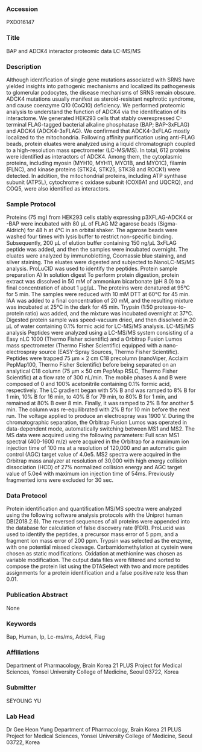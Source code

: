 ### Accession
PXD016147

### Title
BAP and ADCK4 interactor proteomic data LC-MS/MS

### Description
Although identification of single gene mutations associated with SRNS have yielded insights into pathogenic mechanisms and localized its pathogenesis to glomerular podocytes, the disease mechanisms of SRNS remain obscure. ADCK4 mutations usually manifest as steroid-resistant nephrotic syndrome, and cause coenzyme Q10 (CoQ10) deficiency. We performed proteomic analysis to understand the function of ADCK4 via the identification of its interactome. We generated HEK293 cells that stably overexpressed C-terminal FLAG-tagged bacterial alkaline phosphatase (BAP; BAP-3xFLAG) and ADCK4 (ADCK4-3xFLAG). We confirmed that ADCK4-3xFLAG mostly localized to the mitochondria. Following affinity purification using anti-FLAG beads, protein eluates were analyzed using a liquid chromatograph coupled to a high-resolution mass spectrometer (LC-MS/MS). In total, 612 proteins were identified as interactors of ADCK4. Among them, the cytoplasmic proteins, including myosin (MYH10, MYH11, MYO1B, and MYO1C), filamin (FLNC), and kinase proteins (STK24, STK25, STK38 and ROCK1) were detected. In addition, the mitochondrial proteins, including ATP synthase subunit (ATP5L), cytochrome c oxidase subunit (COX6A1 and UQCRQ), and COQ5, were also identified as interactors.

### Sample Protocol
Proteins (75 mg) from HEK293 cells stably expressing p3XFLAG-ADCK4 or -BAP were incubated with 80 µL of FLAG M2 agarose beads (Sigma-Aldrich) for 48 h at 4°C in an orbital shaker. The agarose beads were washed four times with lysis buffer to restrict non-specific binding. Subsequently, 200 µL of elution buffer containing 150 ng/µL 3xFLAG peptide was added, and then the samples were incubated overnight. The eluates were analyzed by immunoblotting, Coomassie blue staining, and silver staining. The eluates were digested and subjected to NanoLC-MS/MS analysis. ProLuCID was used to identify the peptides.  Protein sample preparation   A) In solution digest To perform protein digestion, protein extract was dissolved in 50 mM of ammonium bicarbonate (pH 8.0) to a final concentration of about 1 μg/μL. The proteins were denatured at 95°C for 5 min. The samples were reduced with 10 mM DTT at 60°C for 45 min. IAA was added to a final concentration of 20 mM, and the resulting mixture was incubated at 25°C in the dark for 45 min. Trypsin (1:50 protease-to-protein ratio) was added, and the mixture was incubated overnight at 37°C. Digested protein sample was speed-vacuum dried, and then dissolved in 20 μL of water containing 0.1% formic acid for LC-MS/MS analysis.  LC-MS/MS analysis Peptides were analyzed using a LC-MS/MS system consisting of a Easy nLC 1000 (Thermo Fisher scientific) and a Orbitrap Fusion Lumos mass spectrometer (Thermo Fisher Scientific) equipped with a nano-electrospray source (EASY-Spray Sources, Thermo Fisher Scientific). Peptides were trapped 75 μm × 2 cm C18 precolumn (nanoViper, Acclaim PepMap100, Thermo Fisher Scientific) before being separated on an analytical C18 column (75 μm × 50 cm PepMap RSLC, Thermo Fisher Scientific) at a flow rate of 300 nL/min. The mobile phases A and B were composed of 0 and 100% acetonitrile containing 0.1% formic acid, respectively. The LC gradient began with 5% B and was ramped to 8% B for 1 min, 10% B for 16 min, to 40% B for 79 min, to 80% B for 1 min, and remained at 80% B over 8 min. Finally, it was ramped to 2% B for another 5 min. The column was re-equilibrated with 2% B for 10 min before the next run. The voltage applied to produce an electrospray was 1900 V. During the chromatographic separation, the Orbitrap Fusion Lumos was operated in data-dependent mode, automatically switching between MS1 and MS2. The MS data were acquired using the following parameters:  Full scan MS1 spectral (400-1600 m/z) were acquired in the Orbitrap for a maximum ion injection time of 100 ms at a resolution of 120,000 and an automatic gain control (AGC) target value of 4.0e5. MS2 spectra were acquired in the Orbitrap mass analyzer at resolution of 30,000 with high energy collision dissociation (HCD) of 27% normalized collision energy and AGC target value of 5.0e4 with maximum ion injection time of 54ms. Previously fragmented ions were excluded for 30 sec.

### Data Protocol
Protein identification and quantification MS/MS spectra were analyzed using the following software analysis protocols with the Uniprot human DB(2018.2.6). The reversed sequences of all proteins were appended into the database for calculation of false discovery rate (FDR). ProLucid was used to identify the peptides, a precursor mass error of 5 ppm, and a fragment ion mass error of 200 ppm. Trypsin was selected as the enzyme, with one potential missed cleavage. Carbamidomethylation at cystein were chosen as static modifications. Oxidation at methionine was chosen as variable modification. The output data files were filtered and sorted to compose the protein list using the DTASelect with two and more peptides assignments for a protein identification and a false positive rate less than 0.01.

### Publication Abstract
None

### Keywords
Bap, Human, Ip, Lc-ms/ms, Adck4, Flag

### Affiliations
Department of Pharmacology, Brain Korea 21 PLUS Project for Medical Sciences, Yonsei University College of Medicine, Seoul 03722, Korea

### Submitter
SEYOUNG YU

### Lab Head
Dr Gee Heon Yung
Department of Pharmacology, Brain Korea 21 PLUS Project for Medical Sciences, Yonsei University College of Medicine, Seoul 03722, Korea


